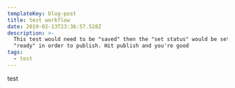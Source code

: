 ```yaml
---
templateKey: blog-post
title: test workflow
date: 2019-02-13T23:36:57.528Z
description: >-
  This test would need to be "saved" then the "set status" would be set to
  "ready" in order to publish. Hit publish and you're good
tags:
  - test
---
```

test
